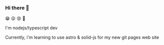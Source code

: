 ### Hi there 👋

😁 😜 😵 👀

I'm nodejs/typescript dev

Currently, i'm learning to use astro & solid-js for my new git pages web site
